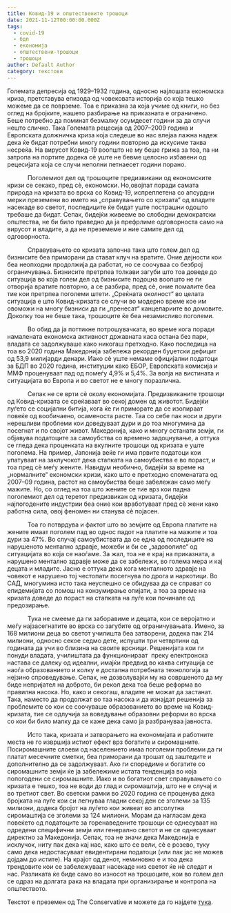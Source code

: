 ```yaml
---
title: Ковид-19 и општествените трошоци
date: 2021-11-12T00:00:00.000Z
tags:
  - covid-19
  - бдп
  - економија
  - општествени-трошоци
  - трошоци
author: Default Author
category: текстови
---
```


Големата депресија од 1929–1932 година, односно најлошата економска криза, претставува епизода од човековата историја со која тешко можеме да се поврземе. Тоа е приказна за која учиме од книги, но без оглед на бројките, нашето разбирање на приказната е ограничено. Беше потребно да поминат безмалку осумдесет години за да случи нешто слично. Така Големата рецесија од 2007–2009 година и Европската должничка криза која следеше во нас влејаа лажна надеж дека ќе бидат потребни многу години повторно да искусиме таква несреќа. На вирусот Ковид-19 воопшто не му беше грижа за тоа, па ни затропа на портите додека сѐ уште не бевме целосно избавени од рецесијата која се случи неполни петнаесет години порано. 

            Поголемиот дел од трошоците предизвикани од економските кризи се секако, пред сѐ, економски. Но,овојпат поради самата природа на кризата во врска со Ковид-19, испреплетена со апсурдни мерки преземени во името на „справувањето со кризата“ од владите насекаде во светот, последиците ќе бидат уште пострашни одошто требаше да бидат. Сепак, бидејќи живееме во слободни демократски општества, не би било праведно да ја префрлиме одговорноста само на вирусот и владите, а да не преземеме и ние самите дел од одговорноста. 

            Справувањето со кризата започна така што голем дел од бизнисите беа приморани да стават клуч на вратите. Оние дејности кои беа неопходни продолжија да работат, но се соочуваа со безброј ограничувања. Бизнисите претрпеа толкави загуби што тоа доведе до ситуација во која голем дел од бизнисите подоцна воопшто не ги отворија вратите повторно, а се разбира, пред сѐ, оние помалите беа тие кои претрпеа поголеми штети. „Среќната околност“ во целата ситуација е што Ковид-кризата се случи во модерно време кое им овоможи на многу бизниси да ги „пренесат“ канцелариите во домовите. Доколку тоа не беше така, трошоците ќе беа незамисливо поголеми. 

            Во обид да ја поттикне потрошувачката, во време кога поради намалената економска активност државната каса остана без пари, владата се задолжуваше како никогаш претходно. Како последица на тоа во 2020 година Македонија забележа рекорден буџетски дефицит од 53,9 милијарди денари. Иако сѐ уште немаме официјални податоци за БДП во 2020 година, институции како ЕБОР, Европската комисија и ММФ проценуваат пад од помеѓу 4,9% и 5,4%. За волја на вистината и ситуацијата во Европа и во светот не е многу поразлична. 

            Сепак не се врти сѐ околу економијата. Предизвиканите трошоци од Ковид-кризата се среќаваат во секој домен од животот. Бидејќи луѓето се социјални битија, кога ќе ги приморате да се изолираат повеќе од вообичаено, осаменоста расте. Таа со себе пак носи и други нерешливи проблеми кои доведуваат дури и до тоа многумина да посегнат и по својот живот. Македонија, како и многу останати земји, ги објавува податоците за самоубства со времено задоцнување, а оттука се гледа дека проценката на вкупните трошоци од кризата е уште поголема. На пример, Јапонија веќе ги има првите податоци кои упатуваат на заклучокот дека стапката на самоубиства е во пораст, и тоа пред сѐ меѓу жените. Навидум необично, бидејќи за време на „нормалните“ економски кризи, како што е претходно споменатата од 2007–09 година, растот на самоубиства беше забележан само меѓу мажите. Но, со оглед на тоа што жените се тие врз кои падна поголемиот дел од теретот предизвикан од кризата, бидејќи најпогодените индустрии беа оние кои вработуваат пред сѐ жени како работна сила, овој феномен ни станува сѐ појасен. 

            Тоа го потврдува и фактот што во земјите од Европа платите на жените имаат поголем пад во однос падот на платите на мажите и тоа дури за 47%. Во случај самоубиствата да се една од последиците на нарушеното ментално здравје, можеби и би се „задоволиле“ од ситуацијата во која се наоѓаме. За жал, тоа не е крај на приказната, а нарушено ментално здравје може да се забележи, во голема мера и кај децата и младите. Јасно е оттука дека кога менталното здравје на човекот е нарушено тој честопати посегнува по дрога и наркотици. Во САД, многумина исто така неуспешно се обидуваа да се справат со епидемијата со помош на конзумирање опијати, а тоа за време на кризата доведе до пораст на стапката на луѓе кои починале од предозирање.

            Тука не смееме да ги заборавиме и децата, кои се веројатно и меѓу најзасегнатите во врска со загубите од ограничувањата. Имено, за 168 милиони деца во светот училишта беа затворени, додека пак 214 милиони, односно секое седмо дете, испушти три четвртини од годината да учи во близина на своите врсници. Решенијата кои ги понуди владата, училиштата да функционираат  преку електронска настава се далеку од идеални, имајќи предвид во каква ситуација се наоѓа образованието и колку е достапна потребната технологија за нејзино спроведување. Сепак, не дозволувајќи му на совршеното да му биде непријател на доброто, би рекол дека тоа беше реформа во правилна насока. Но, како и секогаш, владите не можат да застанат. Така, наместо да продолжат во таа насока и да изнајдат решенија за проблемите со кои се соочуваше образованието во време на Ковид-кризата, тие се одлучија за воведување образовни реформи во врска со кои би било малку да се каже дека само ја разбрануваа јавноста. 

            Исто така, кризата и затворањето на економијата и работните места не го извршија истиот ефект врз богатите и сиромашните. Посиромашните слоеви од населението имаа поголеми проблеми да ги платат месечните сметки, беа приморани да трошат од заштедите и дополнително да се задолжуваат. Ако ги споредиме и богатите со сиромашните земји ќе ја забележиме истата тенденција во која попогодени се сиромашните. Иако и во богатиот свет справувањето со кризата е тешко, тоа не води до глад и сиромаштија, што не е случај и во третиот свет. Во светски рамки во 2020 година се проценува дека бројката на луѓе кои си легнуваа гладни секој ден се зголеми за 135 милиони, додека бројот на луѓето кои живеат во апсолутна сиромаштија се зголеми за 124 милиони. Морам да нагласам дека повеќето од податоците за горенаведените трошоци се однесуваат на одредени специфични земји или генерално светот и не се однесуваат директно за Македонија. Сепак, тоа не значи дека Македонија е исклучок, ниту пак дека кај нас, како што се вели, сѐ е розево, туку само дека недостасуваат евидентирани податоци (или пак јас не можев дојдам до истите). На крајот од денот, неминовно е и тоа дека трендовите кои се забележуваат насекаде низ светот ќе нѐ следат и нас. Разликата ќе биде само во износот на трошоците, кои во голем дел се одраз на долгата рака на владата при организирање и контрола на општеството.

Текстот е преземен од The Conservative и можете да го најдете [тука](https://theconservative.online/article/Kovid-19-i-opshtestvenite-troshoci).

